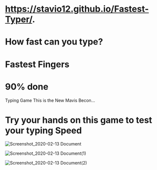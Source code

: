 # https://stavio12.github.io/Fastest-Typer/.
# How fast can you type?
# Fastest Fingers
# 90% done
 Typing Game
 This is the New Mavis Becon...
#  Try your hands on this game to test your typing Speed


![Screenshot_2020-02-13 Document](https://user-images.githubusercontent.com/49410124/74407478-0f1a3900-4e6d-11ea-80b6-78505355ec20.png)

![Screenshot_2020-02-13 Document(1)](https://user-images.githubusercontent.com/49410124/74407499-17727400-4e6d-11ea-828c-00c57b168c6c.png)

![Screenshot_2020-02-13 Document(2)](https://user-images.githubusercontent.com/49410124/74407467-09245800-4e6d-11ea-90c0-ab7c163149b7.png)

